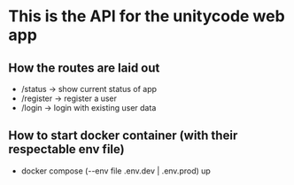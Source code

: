 # This is the API for the unitycode web app

## How the routes are laid out
- /status -> show current status of app
- /register -> register a user
- /login -> login with existing user data

## How to start docker container (with their respectable env file)
- docker compose (--env file .env.dev | .env.prod) up
